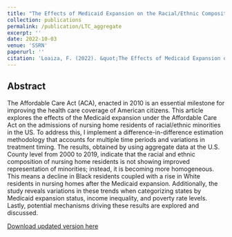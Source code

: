 ```yaml
---
title: "The Effects of Medicaid Expansion on the Racial/Ethnic Composition within Nursing Home Residents"
collection: publications
permalink: /publication/LTC_aggregate
excerpt: ''
date: 2022-10-03
venue: 'SSRN'
paperurl: ''
citation: 'Loaiza, F. (2022). &quot;The Effects of Medicaid Expansion on the Racial/Ethnic Composition within Nursing Home Residents&quot; .'
---
```


## Abstract

The Affordable Care Act (ACA), enacted in 2010 is an essential milestone for improving the health care coverage of American citizens. This article explores the effects of the Medicaid expansion under the Affordable Care Act on the admissions of nursing home residents of racial/ethnic minorities in the US. To address this, I implement a difference-in-difference estimation methodology that accounts for multiple time periods and variations in treatment timing. The results, obtained by using aggregate data at the U.S. County level from 2000 to 2019, indicate that the racial and ethnic composition of nursing home residents is not showing improved representation of minorities; instead, it is becoming more homogeneous. This means a decline in Black residents coupled with a rise in White residents in nursing homes after the Medicaid expansion. Additionally, the study reveals variations in these trends when categorizing states by Medicaid expansion status, income inequality, and poverty rate levels. Lastly, potential mechanisms driving these results are explored and discussed.

[Download updated version here](https://fernandoloaizae.github.io/files/LTC_Loaiza.pdf)

